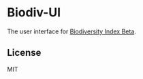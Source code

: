 # Biodiv-UI

The user interface for [Biodiversity Index Beta](http://biodiversity.io).

## License

MIT

